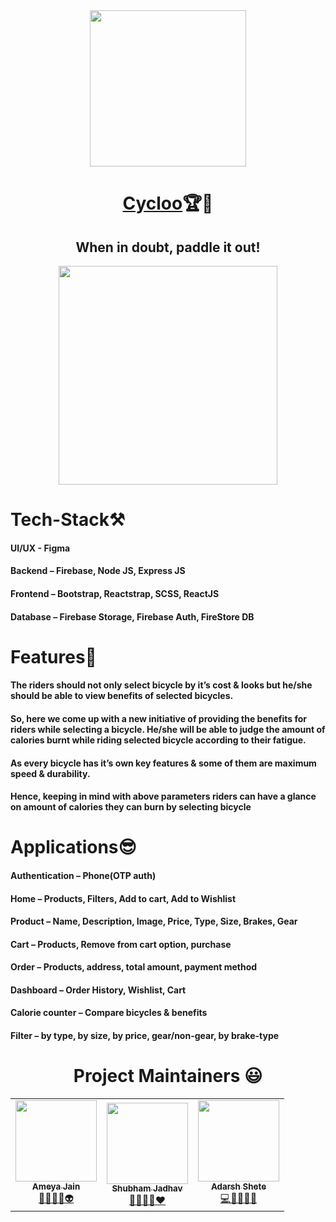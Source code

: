 <div align="center" > <img src="https://i.imgur.com/N25lLea.jpg" width:"100%" height="250px" >

# [Cycloo](https://cycloo.vercel.app/)🏆🏅

## When in doubt, paddle it out! <br>

</div>

<div align="center"> <img src="https://user-images.githubusercontent.com/56510414/137004648-15698796-b699-489b-bf18-813da93668d9.JPG" width:"100%" height="350px" > </div>

# Tech-Stack⚒

#### UI/UX - Figma

#### Backend – Firebase, Node JS, Express JS

#### Frontend – Bootstrap, Reactstrap, SCSS, ReactJS

#### Database – Firebase Storage, Firebase Auth, FireStore DB

# Features🚀

#### The riders should not only select bicycle by it’s cost & looks but he/she should be able to view benefits of selected bicycles.

#### So, here we come up with a new initiative of providing the benefits for riders while selecting a bicycle. He/she will be able to judge the amount of calories burnt while riding selected bicycle according to their fatigue.

#### As every bicycle has it’s own key features & some of them are maximum speed & durability.

#### Hence, keeping in mind with above parameters riders can have a glance on amount of calories they can burn by selecting bicycle

# Applications😎

#### Authentication – Phone(OTP auth)

#### Home – Products, Filters, Add to cart, Add to Wishlist

#### Product – Name, Description, Image, Price, Type, Size, Brakes, Gear

#### Cart – Products, Remove from cart option, purchase

#### Order – Products, address, total amount, payment method

#### Dashboard – Order History, Wishlist, Cart

#### Calorie counter – Compare bicycles & benefits

#### Filter – by type, by size, by price, gear/non-gear, by brake-type

<h1 align=center> Project Maintainers 😃 </h1>
<p align="center">
<table align="center">
  <tbody><tr>
    <td align="center"><a href="https://github.com/AmeyaJain-25"><img alt="" src="https://avatars.githubusercontent.com/AmeyaJain-25" width="130px;"><br><sub><b> Ameya Jain </b></sub></a><br><a href="https://github.com/AmeyaJain-25/Cycloo/commits?author=AmeyaJain-25" title="Code">🧠🚀👨‍🎓👽 </a></td></a></td>
    <td align="center"><a href="https://github.com/ShubhamSj07"><img alt="" src="https://avatars.githubusercontent.com/ShubhamSj07" width="130px;"><br><sub><b> Shubham Jadhav </b></sub></a><br><a href="https://github.com/AmeyaJain-25/Cycloo/commits?author=ShubhamSj07" title="Code">🧠👨‍💻🔭❤️ </a></td></a></td>
     <td align="center"><a href="https://github.com/adarsh45"><img alt="" src="https://avatars.githubusercontent.com/adarsh45" width="130px;"><br><sub><b>
Adarsh Shete  </b></sub></a><br><a href="https://github.com/AmeyaJain-25/Cycloo/commits?author=adarsh45" title="Code">💻📱👨‍💻💥 </a></td></a></td>
  </tr>
</tbody>
</table>
</p>
